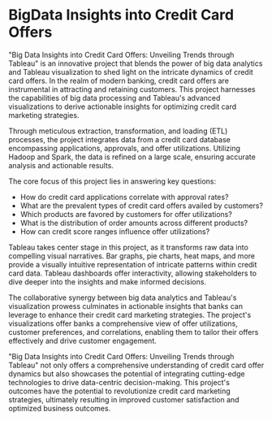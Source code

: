 # BigData Insights into Credit Card Offers

"Big Data Insights into Credit Card Offers: Unveiling Trends through Tableau" is an innovative project that blends the power of big data analytics and Tableau visualization to shed light on the intricate dynamics of credit card offers. In the realm of modern banking, credit card offers are instrumental in attracting and retaining customers. This project harnesses the capabilities of big data processing and Tableau's advanced visualizations to derive actionable insights for optimizing credit card marketing strategies.

Through meticulous extraction, transformation, and loading (ETL) processes, the project integrates data from a credit card database encompassing applications, approvals, and offer utilizations. Utilizing Hadoop and Spark, the data is refined on a large scale, ensuring accurate analysis and actionable results.

The core focus of this project lies in answering key questions:

* How do credit card applications correlate with approval rates?
* What are the prevalent types of credit card offers availed by customers?
* Which products are favored by customers for offer utilizations?
* What is the distribution of order amounts across different products?
* How can credit score ranges influence offer utilizations?

Tableau takes center stage in this project, as it transforms raw data into compelling visual narratives. Bar graphs, pie charts, heat maps, and more provide a visually intuitive representation of intricate patterns within credit card data. Tableau dashboards offer interactivity, allowing stakeholders to dive deeper into the insights and make informed decisions.

The collaborative synergy between big data analytics and Tableau's visualization prowess culminates in actionable insights that banks can leverage to enhance their credit card marketing strategies. The project's visualizations offer banks a comprehensive view of offer utilizations, customer preferences, and correlations, enabling them to tailor their offers effectively and drive customer engagement.

"Big Data Insights into Credit Card Offers: Unveiling Trends through Tableau" not only offers a comprehensive understanding of credit card offer dynamics but also showcases the potential of integrating cutting-edge technologies to drive data-centric decision-making. This project's outcomes have the potential to revolutionize credit card marketing strategies, ultimately resulting in improved customer satisfaction and optimized business outcomes.
